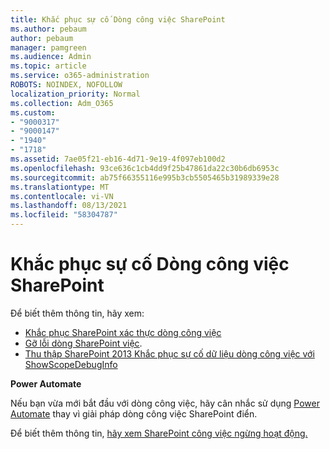 ```yaml
---
title: Khắc phục sự cố Dòng công việc SharePoint
ms.author: pebaum
author: pebaum
manager: pamgreen
ms.audience: Admin
ms.topic: article
ms.service: o365-administration
ROBOTS: NOINDEX, NOFOLLOW
localization_priority: Normal
ms.collection: Adm_O365
ms.custom:
- "9000317"
- "9000147"
- "1940"
- "1718"
ms.assetid: 7ae05f21-eb16-4d71-9e19-4f097eb100d2
ms.openlocfilehash: 93ce636c1cb4dd9f25b47861da22c30b6db6953c
ms.sourcegitcommit: ab75f66355116e995b3cb5505465b31989339e28
ms.translationtype: MT
ms.contentlocale: vi-VN
ms.lasthandoff: 08/13/2021
ms.locfileid: "58304787"
---
```

# <a name="troubleshoot-workflows-in-sharepoint"></a>Khắc phục sự cố Dòng công việc SharePoint

Để biết thêm thông tin, hãy xem:

- [Khắc phục SharePoint xác thực dòng công việc](https://docs.microsoft.com/sharepoint/dev/general-development/troubleshooting-sharepoint-server-workflow-validation-errors-in-visio)
- [Gỡ lỗi dòng SharePoint việc](https://docs.microsoft.com/sharepoint/dev/general-development/debugging-sharepoint-server-workflows).
- [Thu thập SharePoint 2013 Khắc phục sự cố dữ liệu dòng công việc với ShowScopeDebugInfo](https://docs.microsoft.com/sharepoint/troubleshoot/workflows/gather-workflow-data)

**Power Automate**

Nếu bạn vừa mới bắt đầu với dòng công việc, hãy cân nhắc sử dụng [Power Automate](https://docs.microsoft.com/power-automate/modern-approvals) thay vì giải pháp dòng công việc SharePoint điển.

Để biết thêm thông tin, [hãy xem SharePoint công việc ngừng hoạt động.](https://docs.microsoft.com/alchemyinsights/sharepoint-workflows-retiring)
